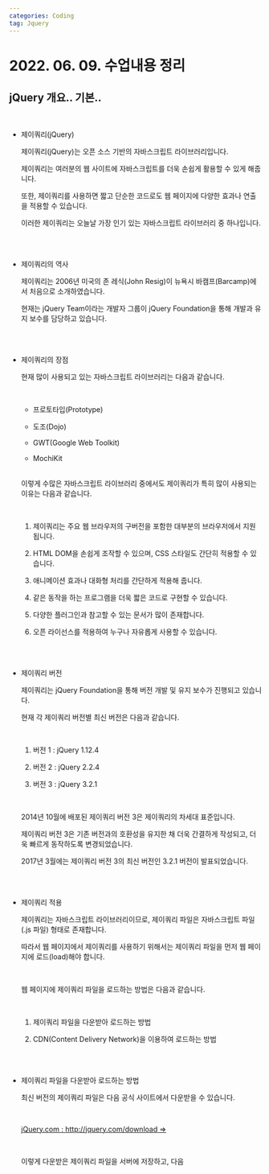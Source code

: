 ```yaml
---
categories: Coding	
tag: Jquery
---
```




# 2022. 06. 09. 수업내용 정리 

## jQuery 개요.. 기본..

<br>

* 제이쿼리(jQuery)

  제이쿼리(jQuery)는 오픈 소스 기반의 자바스크립트 라이브러리입니다.<br>

  제이쿼리는 여러분의 웹 사이트에 자바스크립트를 더욱 손쉽게 활용할 수 있게 해줍니다.<br>

  또한, 제이쿼리를 사용하면 짧고 단순한 코드로도 웹 페이지에 다양한 효과나 연출을 적용할 수 있습니다.<br>

  이러한 제이쿼리는 오늘날 가장 인기 있는 자바스크립트 라이브러리 중 하나입니다.

  <br>

  <br>

* 제이쿼리의 역사

  제이쿼리는 2006년 미국의 존 레식(John Resig)이 뉴욕시 바캠프(Barcamp)에서 처음으로 소개하였습니다.<br>

  현재는 jQuery Team이라는 개발자 그룹이 jQuery Foundation을 통해 개발과 유지 보수를 담당하고 있습니다.

  <br><br>

* 제이쿼리의 장점

  현재 많이 사용되고 있는 자바스크립트 라이브러리는 다음과 같습니다.

   <br>

  - 프로토타입(Prototype)

  - 도조(Dojo)

  - GWT(Google Web Toolkit)

  - MochiKit

  <br> 이렇게 수많은 자바스크립트 라이브러리 중에서도 제이쿼리가 특히 많이 사용되는 이유는 다음과 같습니다.

  <br>

  1. 제이쿼리는 주요 웹 브라우저의 구버전을 포함한 대부분의 브라우저에서 지원됩니다.

  2. HTML DOM을 손쉽게 조작할 수 있으며, CSS 스타일도 간단히 적용할 수 있습니다.

  3. 애니메이션 효과나 대화형 처리를 간단하게 적용해 줍니다.

  4. 같은 동작을 하는 프로그램을 더욱 짧은 코드로 구현할 수 있습니다.

  5. 다양한 플러그인과 참고할 수 있는 문서가 많이 존재합니다.

  6. 오픈 라이선스를 적용하여 누구나 자유롭게 사용할 수 있습니다.

  <br><br>

* 제이쿼리 버전

  제이쿼리는 jQuery Foundation을 통해 버전 개발 및 유지 보수가 진행되고 있습니다. <br>

  현재 각 제이쿼리 버전별 최신 버전은 다음과 같습니다.

  <br>

  1. 버전 1 : jQuery 1.12.4

  2. 버전 2 : jQuery 2.2.4

  3. 버전 3 : jQuery 3.2.1

  <br>

  2014년 10월에 배포된 제이쿼리 버전 3은 제이쿼리의 차세대 표준입니다.<br>

  제이쿼리 버전 3은 기존 버전과의 호환성을 유지한 채 더욱 간결하게 작성되고, 더욱 빠르게 동작하도록 변경되었습니다.<br>

  2017년 3월에는 제이쿼리 버전 3의 최신 버전인 3.2.1 버전이 발표되었습니다.

  <br><br>

* 제이쿼리 적용

  제이쿼리는 자바스크립트 라이브러리이므로, 제이쿼리 파일은 자바스크립트 파일(.js 파일) 형태로 존재합니다.<br>

  따라서 웹 페이지에서 제이쿼리를 사용하기 위해서는 제이쿼리 파일을 먼저 웹 페이지에 로드(load)해야 합니다.

   <br>

  웹 페이지에 제이쿼리 파일을 로드하는 방법은 다음과 같습니다.

   <br>

  1. 제이쿼리 파일을 다운받아 로드하는 방법

  2. CDN(Content Delivery Network)을 이용하여 로드하는 방법

​		<br>        <br>

* 제이쿼리 파일을 다운받아 로드하는 방법

  최신 버전의 제이쿼리 파일은 다음 공식 사이트에서 다운받을 수 있습니다.

    <br>

  [jQuery.com : http://jquery.com/download =>](http://jquery.com/download/)

    <br>

  이렇게 다운받은 제이쿼리 파일을 서버에 저장하고, 다음 <script>태그를 웹 페이지의 <head>태그 내에 삽입하면 됩니다.

  ```html
  문법
  
  <head>
      <script src="/파일경로/제이쿼리파일명.js"></script>
  </head>
  ```

  ```html
  예제
  
  <head>
      <script src="/media/jquery-1.12.4.min.js"></script>
  </head>
  ```

    <br>  <br>

* CDN을 이용하여 로드하는 방법

  CDN(Content Delivery Network)이란 웹 사이트의 접속자가 서버에서 콘텐츠를 다운받아야 할 때, 자동으로 가장 가까운 서버에서 다운받도록 하는 기술입니다.  <br>

  CDN site : https://cdnjs.com/libraries/jquery <br>

  이 기술을 이용하면 특정 서버에 트래픽이 집중되지 않고, 콘텐츠 전송 시간이 매우 빨라지는 장점이 있습니다.  <br>

  이러한 CDN을 이용하면 제이쿼리 파일을 서버에 따로 저장하지 않아도 제이쿼리를 사용할 수 있습니다.<br>

  현재 이용할 수 있는 제이쿼리의 CDN은 다음과 같으며, 어떤 CDN을 이용하더라도 같은 동작을 합니다.<br>

  ```html
  <script src="https://cdnjs.cloudflare.com/ajax/libs/jquery/3.6.0/jquery.min.js" integrity="sha512-894YE6QWD5I59HgZOGReFYm4dnWc1Qt5NtvYSaNcOP+u1T9qYdvdihz0PPSiiqn/+/3e7Jo4EaG7TubfWGUrMQ==" crossorigin="anonymous" referrerpolicy="no-referrer"></script>
  
  <script src="https://cdnjs.cloudflare.com/ajax/libs/jquery/3.6.0/jquery.js" integrity="sha512-n/4gHW3atM3QqRcbCn6ewmpxcLAHGaDjpEBu4xZd47N0W2oQ+6q7oc3PXstrJYXcbNU1OHdQ1T7pAP+gi5Yu8g==" crossorigin="anonymous" referrerpolicy="no-referrer"></script>
  
  <script src="https://cdnjs.cloudflare.com/ajax/libs/jquery/3.6.0/jquery.slim.js" integrity="sha512-HNbo1d4BaJjXh+/e6q4enTyezg5wiXvY3p/9Vzb20NIvkJghZxhzaXeffbdJuuZSxFhJP87ORPadwmU9aN3wSA==" crossorigin="anonymous" referrerpolicy="no-referrer"></script>
  
  <script src="https://cdnjs.cloudflare.com/ajax/libs/jquery/3.6.0/jquery.slim.min.js" integrity="sha512-6ORWJX/LrnSjBzwefdNUyLCMTIsGoNP6NftMy2UAm1JBm6PRZCO1d7OHBStWpVFZLO+RerTvqX/Z9mBFfCJZ4A==" crossorigin="anonymous" referrerpolicy="no-referrer"></script>
  
  https://cdnjs.cloudflare.com/ajax/libs/jquery/3.6.0/jquery.min.map
  
  https://cdnjs.cloudflare.com/ajax/libs/jquery/3.6.0/jquery.slim.min.map
  ```

  ````html
  <!DOCTYPE html>
  <html lang="ko">
  
  <head>
  	<meta charset="UTF-8">
  	<title>jQuery Intro</title>
  	<script src="https://ajax.googleapis.com/ajax/libs/jquery/1.12.4/jquery.min.js"></script>
  	<script>
  		$(function() {
  			$("p").on("click", function() {
  				$("p").css("color", "red");
  			});
  		});
  	</script>
  </head>
  
  <body>
  
  	<p>이제부터 제이쿼리를 다 같이 공부해보죠!!<br>
  	마우스로 글씨를 클릭해보세요!!</p>
  	
  </body>
  
  </html>
  ````

  웹페이지 화면 ▼

  ![image-20220611170137917](../../images/2022-06-11-class1(Jquery 시작)/image-20220611170137917.png)

  <br><br>

* 제이쿼리 문법

  제이쿼리를 사용하면 아주 간편하게 HTML 요소를 선택하고, 그렇게 선택된 요소에 손쉽게 특정 동작을 설정할 수 있습니다.<br>

  제이쿼리의 기본 문법은 다음과 같습니다.<br>

  ```html
  문법
  
  $(선택자).동작함수();
  ```

  달러($) 기호는 제이쿼리를 의미하고, 제이쿼리에 접근할 수 있게 해주는 식별자입니다.<br>

  선택자를 이용하여 원하는 HTML 요소를 선택하고, 동작 함수를 정의하여 선택된 요소에 원하는 동작을 설정합니다.

  <br>

  <br>

* $() 함수

  $() 함수는 선택된 HTML 요소를 제이쿼리에서 이용할 수 있는 형태로 생성해 주는 역할을 합니다.<br>

  $() 함수의 인수로는 HTML 태그 이름뿐만 아니라, CSS 선택자를 전달하여 특정 HTML 요소를 선택할 수 있습니다.<br>

  이러한 $() 함수를 통해 생성된 요소를 제이쿼리 객체(jQuery object)라고 합니다.<br>

  제이쿼리는 이렇게 생성된 제이쿼리 객체의 메소드를 사용하여 여러 동작을 설정할 수 있습니다.

  <br><br>

* Document 객체의 reday() 메소드

  자바스크립트 코드는 웹 브라우저가 문서의 모든 요소를 로드한 뒤에 실행되어야 합니다.<br>

  보통은 별다른 문제가 발생하지 않지만, 다음과 같은 경우에는 오류가 발생합니다.

  <br>

  - 아직 생성되지 않은 HTML 요소에 속성을 추가하려고 할 경우

  - 아직 로드되지 않은 이미지의 크기를 얻으려고 할 경우

  <br>

  다음 예제는 아직 생성되지 않은 HTML 요소에 속성을 추가하는 예제입니다.<br>

  ```html
  <!DOCTYPE html>
  <html lang="ko">
  
  <head>
  	<meta charset="UTF-8">
  	<title>jQuery Syntax</title>
  	<script src="https://code.jquery.com/jquery-1.12.4.min.js"></script>
  	<script>
  		function func() {
  			addAttribute();		// 아이디가 "para"인 HTML 요소에 속성을 추가함.
  			createElement();		// 아이디가 "para"인 HTML 요소를 생성함.
  		}
  		function createElement() {
  			var criteriaNode = document.getElementById("text");
  			var newNode = document.createElement("p")
  			newNode.innerHTML = "새로운 단락입니다.";
  			newNode.setAttribute("id", "para");
  			document.body.insertBefore(newNode, criteriaNode);
  		}
  		function addAttribute() {
  			document.getElementById("para").setAttribute("style", "color: red");
  		}
  	</script>
  </head>
  
  <body>
  
  	<h1>아직 생성되지 않은 HTML 요소에 속성 추가</h1>
  
  	<button onclick="func()">속성 추가!</button>
  	<p id="text"></p>
  	
  </body>
  
  </html>
  ```

  웹페이지 화면 ▼

  ![image-20220611170629250](../../images/2022-06-11-class1(Jquery 시작)/image-20220611170629250.png)

  위의 예제에서 addAttribute() 함수는 아이디가 "para"인 HTML 요소에 새로운 속성을 추가하는 함수입니다.

  또한, createElement() 함수는 아이디가 "para"인 HTML 요소를 생성하여 추가해 주는 함수입니다.

  위의 예제에서는 아이디가 "para"인 HTML 요소가 생성되기 전에 해당 요소에 속성을 추가해 주는 addAttribute() 함수가 호출되므로, Uncaught TypeError가 발생하여 실행중이던 스크립트는 중지될 것입니다.

  만약 먼저 호출되는 addAttribute() 함수를 createElement() 함수 뒤에 호출하면, 정상적으로 동작할 것입니다.

  

